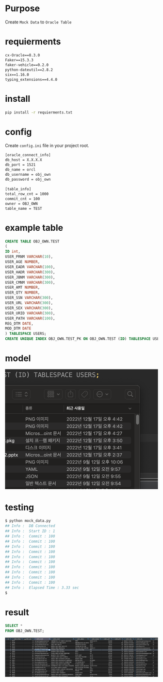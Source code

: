 # Purpose
Create `Mock Data` to `Oracle Table`

# requierments
```
cx-Oracle==8.3.0
Faker==15.3.3
faker-vehicle==0.2.0
python-dateutil==2.8.2
six==1.16.0
typing_extensions==4.4.0
```

# install
```bash
pip install -r requierments.txt
```

# config
Create `config.ini` file in your project root.
```
[oracle_connect_info]
db_host = X.X.X.X
db_port = 1521
db_name = orcl
db_username = obj_own
db_password = obj_own

[table_info]
total_row_cnt = 1000
commit_cnt = 100
owner = OBJ_OWN
table_name = TEST
```

# example table
```sql
CREATE TABLE OBJ_OWN.TEST
(
ID int,
USER_PRNM VARCHAR(10),
USER_AGE NUMBER,
USER_EADR VARCHAR(100),
USER_HADR VARCHAR(300),
USER_JBNM VARCHAR(300),
USER_CMNM VARCHAR(300),
USER_AMT NUMBER,
USER_QTY NUMBER,
USER_SSN VARCHAR(300),
USER_URL VARCHAR(300),
USER_SEX VARCHAR(300),
USER_URID VARCHAR(300),
USER_PATH VARCHAR(100),
REG_DTM DATE,
MOD_DTM DATE
) TABLESPACE USERS;
CREATE UNIQUE INDEX OBJ_OWN.TEST_PK ON OBJ_OWN.TEST (ID) TABLESPACE USERS;
```

# model
![image](img/model.png)

# testing
```bash
$ python mock_data.py
## Info :  DB Connected
## Info :  Start ID : 1
## Info :  Commit : 100
## Info :  Commit : 100
## Info :  Commit : 100
## Info :  Commit : 100
## Info :  Commit : 100
## Info :  Commit : 100
## Info :  Commit : 100
## Info :  Commit : 100
## Info :  Commit : 100
## Info :  Commit : 100
## Info :  Elapsed Time : 3.33 sec
$
```

# result
```sql
SELECT *
FROM OBJ_OWN.TEST;
```
![image](img/grid.png)